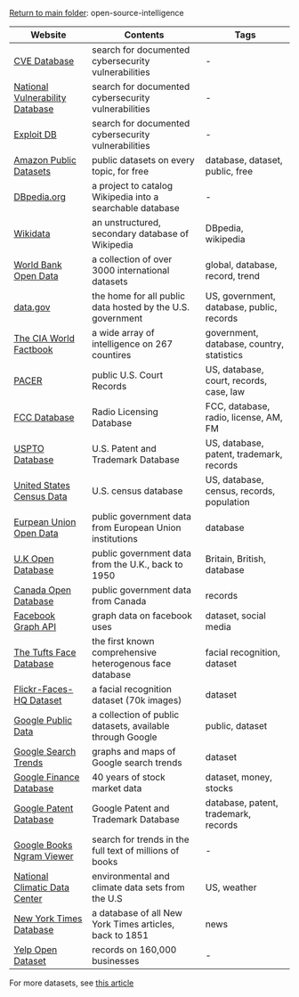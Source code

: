 [Return to main folder](https://github.com/hpu-panthersec/cyber-comp-materials/tree/main/open-source-intelligence): open-source-intelligence

| Website | Contents | Tags |  
| ------- | -------- | ---- |
| [CVE Database](https://cve.mitre.org/cve/search_cve_list.html) | search for documented cybersecurity vulnerabilities | - |
| [National Vulnerability Database](https://www.nist.gov/programs-projects/national-vulnerability-database-nvd) | search for documented cybersecurity vulnerabilities | - |
| [Exploit DB](https://www.exploit-db.com/) | search for documented cybersecurity vulnerabilities | - |
| [Amazon Public Datasets](https://registry.opendata.aws/) | public datasets on every topic, for free | database, dataset, public, free |
| [DBpedia.org](https://wiki.dbpedia.org/) | a project to catalog Wikipedia into a searchable database | - |
| [Wikidata](https://www.wikidata.org/wiki/Wikidata:Main_Page) | an unstructured, secondary database of Wikipedia | DBpedia, wikipedia |
| [World Bank Open Data](https://data.worldbank.org/) | a collection of over 3000 international datasets | global, database, record, trend |
| [data.gov](https://www.data.gov/) | the home for all public data hosted by the U.S. government | US, government, database, public, records |
| [The CIA World Factbook](https://www.cia.gov/the-world-factbook/) | a wide array of intelligence on 267 countires | government, database, country, statistics |
| [PACER](https://pacer.uscourts.gov/) | public U.S. Court Records | US, database, court, records, case, law |
| [FCC Database](https://wireless2.fcc.gov/UlsApp/UlsSearch/searchLicense.jsp) | Radio Licensing Database | FCC, database, radio, license, AM, FM |
| [USPTO Database](https://www.uspto.gov/) | U.S. Patent and Trademark Database | US, database, patent, trademark, records | 
| [United States Census Data](https://www.census.gov/data.html) | U.S. census database | US, database, census, records, population |
| [Eurpean Union Open Data](https://data.europa.eu/euodp/en/home) | public government data from European Union institutions | database |
| [U.K Open Database](https://data.gov.uk/) | public government data from the U.K., back to 1950 | Britain, British, database |
| [Canada Open Database](https://open.canada.ca/en/open-data) | public government data from Canada | records |
| [Facebook Graph API](https://developers.facebook.com/docs/graph-api) | graph data on facebook uses | dataset, social media |
| [The Tufts Face Database](http://tdface.ece.tufts.edu/) | the first known comprehensive heterogenous face database | facial recognition, dataset |
| [Flickr-Faces-HQ Dataset](https://github.com/NVlabs/ffhq-dataset) | a facial recognition dataset (70k images) | dataset |
| [Google Public Data](https://www.google.com/publicdata/directory) | a collection of public datasets, available through Google | public, dataset |
| [Google Search Trends](https://trends.google.com/trends/explore) | graphs and maps of Google search trends | dataset |
| [Google Finance Database](https://www.google.com/finance/) | 40 years of stock market data | dataset, money, stocks |
| [Google Patent Database](https://patents.google.com/) | Google Patent and Trademark Database | database, patent, trademark, records |
| [Google Books Ngram Viewer](https://books.google.com/ngrams) | search for trends in the full text of millions of books  | - |
| [National Climatic Data Center](https://www.ncdc.noaa.gov/data-access/quick-links#loc-clim) | environmental and climate data sets from the U.S | US, weather |
| [New York Times Database](https://developer.nytimes.com/docs) | a database of all New York Times articles, back to 1851 | news |
| [Yelp Open Dataset](https://www.yelp.com/dataset) | records on 160,000 businesses | - |

For more datasets, see [this article](https://github.com/awesomedata/awesome-public-datasets)
